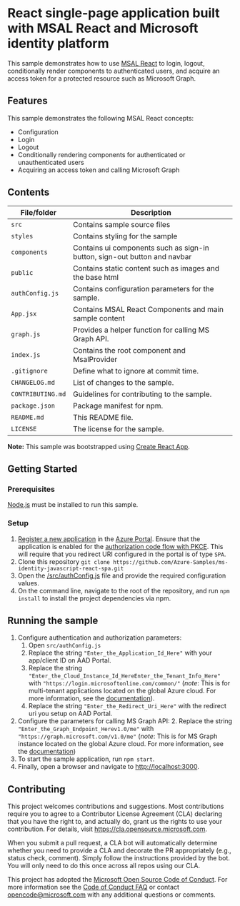# React single-page application built with MSAL React and Microsoft identity platform

This sample demonstrates how to use [MSAL React](https://www.npmjs.com/package/@azure/msal-react) to login, logout, conditionally render components to authenticated users, and acquire an access token for a protected resource such as Microsoft Graph.

## Features

This sample demonstrates the following MSAL React concepts:

* Configuration
* Login
* Logout
* Conditionally rendering components for authenticated or unauthenticated users
* Acquiring an access token and calling Microsoft Graph

## Contents

| File/folder       | Description                                |
|-------------------|--------------------------------------------|
| `src`             | Contains sample source files               |
| `styles`          | Contains styling for the sample            |
| `components`      | Contains ui components such as sign-in button, sign-out button and navbar |
| `public`          | Contains static content such as images and the base html   |
| `authConfig.js`   | Contains configuration parameters for the sample.      |
| `App.jsx`         | Contains MSAL React Components and main sample content |
| `graph.js`       | Provides a helper function for calling MS Graph API.   |                      |
| `index.js`        | Contains the root component and MsalProvider |
| `.gitignore`      | Define what to ignore at commit time.      |
| `CHANGELOG.md`    | List of changes to the sample.             |
| `CONTRIBUTING.md` | Guidelines for contributing to the sample. |
| `package.json`    | Package manifest for npm.                  |
| `README.md`       | This README file.                          |
| `LICENSE`         | The license for the sample.                |

**Note:** This sample was bootstrapped using [Create React App](https://github.com/facebook/create-react-app).

## Getting Started

### Prerequisites

[Node.js](https://nodejs.org/en/) must be installed to run this sample.

### Setup

1. [Register a new application](https://docs.microsoft.com/azure/active-directory/develop/scenario-spa-app-registration) in the [Azure Portal](https://portal.azure.com). Ensure that the application is enabled for the [authorization code flow with PKCE](https://docs.microsoft.com/azure/active-directory/develop/v2-oauth2-auth-code-flow). This will require that you redirect URI configured in the portal is of type `SPA`.
1. Clone this repository `git clone https://github.com/Azure-Samples/ms-identity-javascript-react-spa.git`
1. Open the [/src/authConfig.js](./src/authConfig.js) file and provide the required configuration values.
1. On the command line, navigate to the root of the repository, and run `npm install` to install the project dependencies via npm.

## Running the sample

1. Configure authentication and authorization parameters:
   1. Open `src/authConfig.js`
   2. Replace the string `"Enter_the_Application_Id_Here"` with your app/client ID on AAD Portal.
   3. Replace the string `"Enter_the_Cloud_Instance_Id_HereEnter_the_Tenant_Info_Here"` with `"https://login.microsoftonline.com/common/"` (*note*: This is for multi-tenant applications located on the global Azure cloud. For more information, see the [documentation](https://docs.microsoft.com/azure/active-directory/develop/quickstart-v2-javascript-auth-code)).
   4. Replace the string `"Enter_the_Redirect_Uri_Here"` with the redirect uri you setup on AAD Portal.
2. Configure the parameters for calling MS Graph API:
   2. Replace the string `"Enter_the_Graph_Endpoint_Herev1.0/me"` with `"https://graph.microsoft.com/v1.0/me"` (*note*: This is for MS Graph instance located on the global Azure cloud. For more information, see the [documentation](https://docs.microsoft.com/en-us/graph/deployments))
3. To start the sample application, run `npm start`.
4. Finally, open a browser and navigate to [http://localhost:3000](http://localhost:3000).

## Contributing

This project welcomes contributions and suggestions.  Most contributions require you to agree to a
Contributor License Agreement (CLA) declaring that you have the right to, and actually do, grant us
the rights to use your contribution. For details, visit <https://cla.opensource.microsoft.com>.

When you submit a pull request, a CLA bot will automatically determine whether you need to provide
a CLA and decorate the PR appropriately (e.g., status check, comment). Simply follow the instructions
provided by the bot. You will only need to do this once across all repos using our CLA.

This project has adopted the [Microsoft Open Source Code of Conduct](https://opensource.microsoft.com/codeofconduct/).
For more information see the [Code of Conduct FAQ](https://opensource.microsoft.com/codeofconduct/faq/) or
contact [opencode@microsoft.com](mailto:opencode@microsoft.com) with any additional questions or comments.
